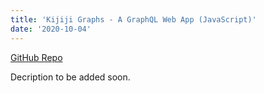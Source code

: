 ```yaml
---
title: 'Kijiji Graphs - A GraphQL Web App (JavaScript)'
date: '2020-10-04'
---
```


[GitHub Repo](https://github.com/akassab/Kijiji-Graphs-Web-App)

Decription to be added soon.
